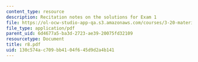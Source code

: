 ```yaml
---
content_type: resource
description: Recitation notes on the solutions for Exam 1
file: https://ol-ocw-studio-app-qa.s3.amazonaws.com/courses/3-20-materials-at-equilibrium-sma-5111-fall-2003/130c574ac709bb4104f645d9d2a4b141_r8.pdf
file_type: application/pdf
parent_uid: 6d4677a5-ba3d-2723-ae39-20075fd32109
resourcetype: Document
title: r8.pdf
uid: 130c574a-c709-bb41-04f6-45d9d2a4b141
---
```

